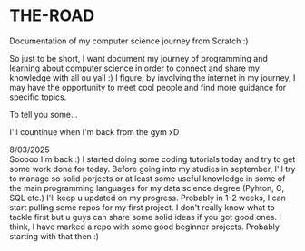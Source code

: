 # THE-ROAD
Documentation of my computer science journey from Scratch :)

So just to be short, I want document my journey of programming and learning about computer science in order to connect and share my knowledge with all ou yall :)
I figure, by involving the internet in my journey, I may have the opportunity to meet cool people and find more guidance for specific topics.

To tell you some...

I'll countinue when I'm back from the gym xD

8/03/2025 <br>
Sooooo I'm back :) I started doing some coding tutorials today and try to get some work done for today. Before going into my studies in september, I'll try to manage so solid porjects or at least some useful knowledge in some of the main programming languages for my data science degree (Pyhton, C, SQL etc.) 
I'll keep u updated on my progress.
Probably in 1-2 weeks, I can start pulling some repos for my first project. I don't really know what to tackle first but u guys can share some solid ideas if you got good ones.
I think, I have marked a repo with some good beginner projects. Probably starting with that then :)
